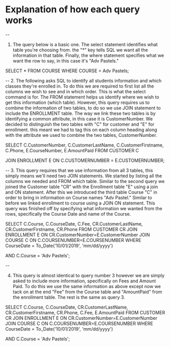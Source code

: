 # Explanation of how each query works
--
1. The query below is a basic one. The select statement identifies what table you're choosing from.
the "*" key tells SQL we want all the information in that table. Finally, the where statement specifies
what we want the row to say, in this case it's "Adv Pastels."

SELECT * FROM COURSE
WHERE COURSE = Adv Pastels;

[](link-to-image)



--
2. The following asks SQL to identify all students information and which classes they're enrolled in.
To do this we are required to first list all the columns we wish to see and in which order. This is what 
the select command is for. The FROM statement helps us identify where we wish to get this information 
(which table). However, this query requires us to combine the information of two tables, to do so we use 
JOIN statement to include the ENROLLMENT table. The way we link these two tables is by identifying a 
common attribute, in this case it is CustomerNumber. We decided to distinguish the two tables with "C" for 
customer and "E" for enrollment. this meant we had to tag this on each column heading along with the attribute
we used to combine the two tables, CustomerNumber.

SELECT C.CustomerNumber, C.CustomerLastName, C.CustomerFirstname, C.Phone, E.CourseNumber, E.AmountPaid
FROM CUSTOMER C

JOIN ENROLLMENT E
ON C.CUSTOMERNUMBER = E.CUSTOMERNUMBER;


[](link-to-image)

--
3. This query requires that we use information from all 3 tables, this simply means we'll need two 
JOIN statements. We started by listing all the columns we needed and FROM which table. Similar to the 
second query we joined the Customer table "CR" with the Enrollment table "E" using a join and ON
statement. After this we introduced the third table Course "C" in order to bring in information 
on Course names "Adv Pastel." Similar to before we linked enrollment to course using a JOIN ON statement.
This query was finished off by specifying what information we wanted from the rows, specifically
the Course Date and name of the Course.

SELECT C.Course, C.CourseDate, C.Fee, CR.CustomerLastName, CR.CustomerFirstname, CR.Phone
FROM CUSTOMER CR
JOIN ENROLLMENT E
ON CR.CustomerNumber=E.CustomerNumber
JOIN COURSE C
ON C.COURSENUMBER=E.COURSENUMBER
WHERE CourseDate = To_Date('10/01/2019', 'mm/dd/yyyy')

AND C.Course = 'Adv Pastels';

[](link-to-image)

--

4. This query is almost identical to query number 3 however we are simply asked to include more information,
specifically on Fees and Amount Paid. To do this we use the same information as above except now we tack on at 
the end "Fee" from the Course table and "AmountPaid" from the enrollment table. The rest is the same as query 3.


SELECT C.Course, C.CourseDate, CR.CustomerLastName, CR.CustomerFirstname, CR.Phone, 
C.Fee, E.AmountPaid
FROM CUSTOMER CR
JOIN ENROLLMENT E
ON CR.CustomerNumber=E.CustomerNumber
JOIN COURSE C
ON C.COURSENUMBER=E.COURSENUMBER
WHERE CourseDate = To_Date('10/01/2019', 'mm/dd/yyyy')

AND C.Course = 'Adv Pastels';

[](link-to-image)







